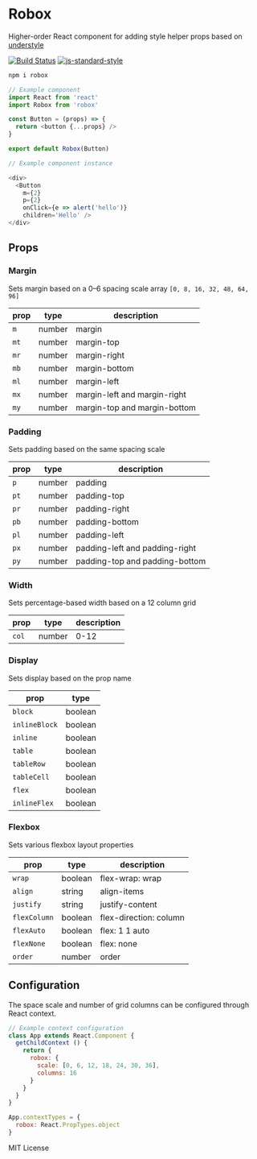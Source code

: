 
# Robox

Higher-order React component for adding style helper props based on [understyle](https://github.com/jxnblk/understyle)

[![Build Status](https://travis-ci.org/jxnblk/understyle.svg?branch=master)](https://travis-ci.org/jxnblk/understyle)
[![js-standard-style](https://img.shields.io/badge/code%20style-standard-brightgreen.svg)](http://standardjs.com/)

```sh
npm i robox
```

```js
// Example component
import React from 'react'
import Robox from 'robox'

const Button = (props) => {
  return <button {...props} />
}

export default Robox(Button)
```

```js
// Example component instance

<div>
  <Button
    m={2}
    p={2}
    onClick={e => alert('hello')}
    children='Hello' />
</div>
```

## Props

### Margin

Sets margin based on a 0–6 spacing scale array `[0, 8, 16, 32, 48, 64, 96]`

prop | type | description
-----|------|------------
`m`  | number | margin
`mt` | number | margin-top
`mr` | number | margin-right
`mb` | number | margin-bottom
`ml` | number | margin-left
`mx` | number | margin-left and margin-right
`my` | number | margin-top and margin-bottom

### Padding

Sets padding based on the same spacing scale

prop | type | description
-----|------|------------
`p`  | number | padding
`pt` | number | padding-top
`pr` | number | padding-right
`pb` | number | padding-bottom
`pl` | number | padding-left
`px` | number | padding-left and padding-right
`py` | number | padding-top and padding-bottom

### Width

Sets percentage-based width based on a 12 column grid

prop | type | description
-----|------|------------
`col`| number | 0-12

### Display

Sets display based on the prop name

prop | type
-----|------
`block`| boolean
`inlineBlock`| boolean
`inline`| boolean
`table`| boolean
`tableRow`| boolean
`tableCell`| boolean
`flex`| boolean
`inlineFlex`| boolean

### Flexbox

Sets various flexbox layout properties

prop | type | description
-----|------|------------
`wrap`    | boolean | flex-wrap: wrap
`align`   | string  | align-items
`justify` | string  | justify-content
`flexColumn`| boolean | flex-direction: column
`flexAuto`| boolean | flex: 1 1 auto
`flexNone`| boolean | flex: none
`order`   | number  | order

## Configuration

The space scale and number of grid columns can be configured through React context.

```js
// Example context configuration
class App extends React.Component {
  getChildContext () {
    return {
      robox: {
        scale: [0, 6, 12, 18, 24, 30, 36],
        columns: 16
      }
    }
  }
}

App.contextTypes = {
  robox: React.PropTypes.object
}
```


MIT License
